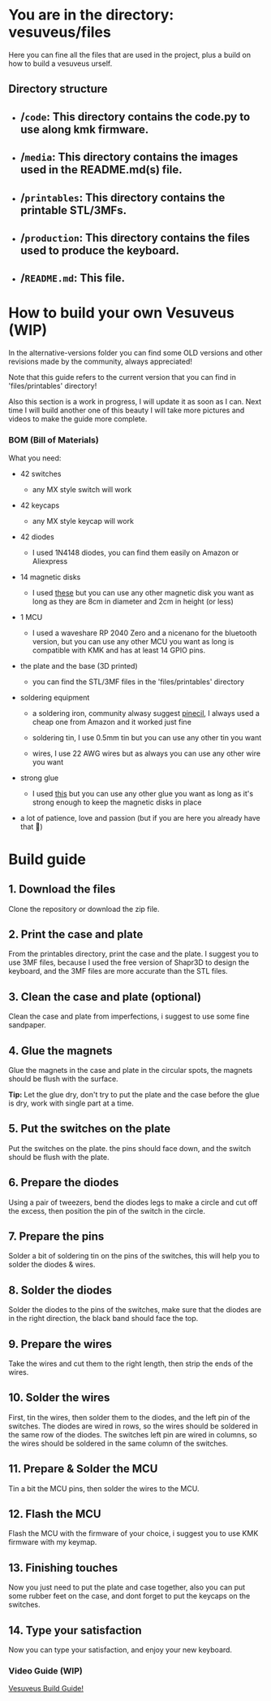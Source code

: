 # You are in the directory: vesuveus/files

Here you can fine all the files that are used in the project, plus a build on how to build a vesuveus urself.

## Directory structure
- /`code`: This directory contains the code.py to use along kmk firmware.
    ---
- /`media`: This directory contains the images used in the README.md(s) file.
    ---
- /`printables`: This directory contains the printable STL/3MFs.
    ---
- /`production`: This directory contains the files used to produce the keyboard.
    ---
- /`README.md`: This file.
    ---

# How to build your own Vesuveus (WIP)

In the alternative-versions folder you can find some OLD versions and other revisions made by the community, always appreciated!

Note that this guide refers to the current version that you can find in 'files/printables' directory!

Also this section is a work in progress, I will update it as soon as I can. Next time I will build another one of this beauty I will take more pictures and videos to make the guide more complete.

### BOM (Bill of Materials)
What you need:

- 42 switches
   - any MX style switch will work

- 42 keycaps
    - any MX style keycap will work 

- 42 diodes
    - I used 1N4148 diodes, you can find them easily on Amazon or Aliexpress 

- 14 magnetic disks
    - I used [these](https://www.amazon.it/gp/product/B07Z5QZQZQ/ref=ppx_yo_dt_b_asin_title_o00_s00?ie=UTF8&psc=1) but you can use any other magnetic disk you want as long as they are 8cm in diameter and 2cm in height (or less)

- 1 MCU
    - I used a waveshare RP 2040 Zero and a nicenano for the bluetooth version, but you can use any other MCU you want as long is compatible with KMK and has at least 14 GPIO pins.

- the plate and the base (3D printed)
    - you can find the STL/3MF files in the 'files/printables' directory

- soldering equipment
    - a soldering iron, community alwasy suggest [pinecil](https://www.pine64.org/pinecil/), I always used a cheap one from Amazon and it worked just fine

    - soldering tin, I use 0.5mm tin but you can use any other tin you want

    - wires, I use 22 AWG wires but as always you can use any other wire you want

- strong glue
    - I used [this](https://www.amazon.it/gp/product/B07Z5QZQZQ/ref=ppx_yo_dt_b_asin_title_o00_s00?ie=UTF8&psc=1) but you can use any other glue you want as long as it's strong enough to keep the magnetic disks in place
    
- a lot of patience, love and passion (but if you are here you already have that 🤍)

# Build guide

## 1. Download the files
Clone the repository or download the zip file.

## 2. Print the case and plate
From the printables directory, print the case and the plate. 
I suggest you to use 3MF files, because I used the free version of Shapr3D to design the keyboard, and the 3MF files are more accurate than the STL files.

## 3. Clean the case and plate (optional)
Clean the case and plate from imperfections, i suggest to use some fine sandpaper.

## 4. Glue the magnets
Glue the magnets in the case and plate in the circular spots, the magnets should be flush with the surface.

**Tip:** Let the glue dry, don't try to put the plate and the case before the glue is dry, work with single part at a time.

## 5. Put the switches on the plate
Put the switches on the plate. the pins should face down, and the switch should be flush with the plate.

## 6. Prepare the diodes
Using a pair of tweezers, bend the diodes legs to make a circle and cut off the excess, then position the pin of the switch in the circle.

## 7. Prepare the pins
Solder a bit of soldering tin on the pins of the switches, this will help you to solder the diodes & wires.

## 8. Solder the diodes
Solder the diodes to the pins of the switches, make sure that the diodes are in the right direction, the black band should face the top.

## 9. Prepare the wires
Take the wires and cut them to the right length, then strip the ends of the wires.

## 10. Solder the wires
First, tin the wires, then solder them to the diodes, and the left pin of the switches.
The diodes are wired in rows, so the wires should be soldered in the same row of the diodes.
The switches left pin are wired in columns, so the wires should be soldered in the same column of the switches.

## 11. Prepare & Solder the MCU
Tin a bit the MCU pins, then solder the wires to the MCU.

## 12. Flash the MCU
Flash the MCU with the firmware of your choice, i suggest you to use KMK firmware with my keymap.

## 13. Finishing touches
Now you just need to put the plate and case together, also you can put some rubber feet on the case, and dont forget to put the keycaps on the switches.

## 14. Type your satisfaction
Now you can type your satisfaction, and enjoy your new keyboard.
    

### Video Guide (WIP)

[Vesuveus Build Guide!](https:/youtube.com/)

